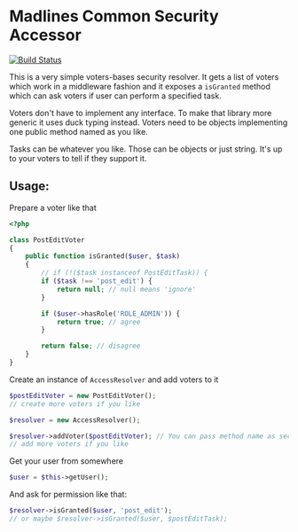 # Madlines Common Security Accessor

[![Build Status](https://travis-ci.org/Madlines/Common-Security-Resolver.svg?branch=master)](https://travis-ci.org/Madlines/Common-Security-Resolver)

This is a very simple voters-bases security resolver.
It gets a list of voters which work in a middleware fashion
and it exposes a `isGranted` method which can ask voters if
user can perform a specified task.

Voters don't have to implement any interface. To make that library more generic
it uses duck typing instead. Voters need to be objects implementing one public method
named as you like.

Tasks can be whatever you like. Those can be objects or just string. It's up to your voters
to tell if they support it.

## Usage:

Prepare a voter like that
```php
<?php

class PostEditVoter
{
    public function isGranted($user, $task)
    {
        // if (!($task instanceof PostEditTask)) {
        if ($task !== 'post_edit') {
            return null; // null means 'ignore'
        }

        if ($user->hasRole('ROLE_ADMIN')) {
            return true; // agree
        }

        return false; // disagree
    }
}
```

Create an instance of `AccessResolver` and add voters to it

```php
$postEditVoter = new PostEditVoter();
// create more voters if you like

$resolver = new AccessResolver();

$resolver->addVoter($postEditVoter); // You can pass method name as second parameter. It defaults to `isGranted`
// add more voters if you like

```

Get your user from somewhere

```php
$user = $this->getUser();
```


And ask for permission like that:
```php
$resolver->isGranted($user, 'post_edit');
// or maybe $resolver->isGranted($user, $postEditTask);
```
